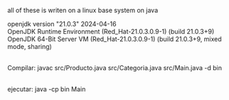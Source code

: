 all of these is writen on a linux base system on java <br>

openjdk version "21.0.3" 2024-04-16 <br>
OpenJDK Runtime Environment (Red_Hat-21.0.3.0.9-1) (build 21.0.3+9) <br>
OpenJDK 64-Bit Server VM (Red_Hat-21.0.3.0.9-1) (build 21.0.3+9, mixed mode, sharing) <br><br>



Compilar: javac src/Producto.java src/Categoria.java src/Main.java -d bin

<br>
ejecutar: java -cp bin Main
